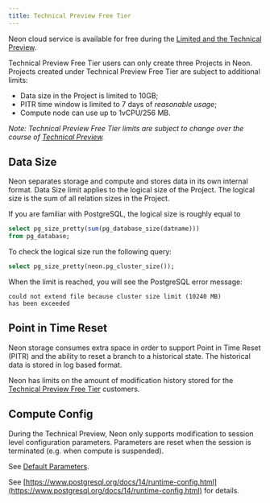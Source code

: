 ```yaml
---
title: Technical Preview Free Tier
---
```


Neon cloud service is available for free during the [Limited and the Technical Preview](../roadmap).

Technical Preview Free Tier users can only create three Projects in Neon. Projects created under Technical Preview Free Tier are subject to additional limits:

- Data size in the Project is limited to 10GB;
- PITR time window is limited to 7 days of _reasonable usage_;
- Compute node can use up to 1vCPU/256 MB.

_Note: Technical Preview Free Tier limits are subject to change over the course of [Technical Preview](../roadmap)._

## Data Size

Neon separates storage and compute and stores data in its own internal format.
Data Size limit applies to the logical size of the Project. The logical size is the sum of all relation sizes in the Project.

If you are familiar with PostgreSQL, the logical size is roughly equal to

```sql
select pg_size_pretty(sum(pg_database_size(datname)))
from pg_database;
```

To check the logical size run the following query:

```sql
select pg_size_pretty(neon.pg_cluster_size());
```

When the limit is reached, you will see the PostgreSQL error message:

```text
could not extend file because cluster size limit (10240 MB)
has been exceeded
```

## Point in Time Reset

Neon storage consumes extra space in order to support Point in Time Reset (PITR) and the ability to reset a branch to a historical state. The historical data is stored in log based format.

Neon has limits on the amount of modification history stored for the [Technical Preview Free Tier](#free-tier) customers.

## Compute Config

During the Technical Preview, Neon only supports modification to session level configuration parameters. Parameters are reset when the session is terminated (e.g. when compute is suspended).

See [Default Parameters](../compatibiilty#default-parameters).

See [https://www.postgresql.org/docs/14/runtime-config.html](https://www.postgresql.org/docs/14/runtime-config.html) for details.
